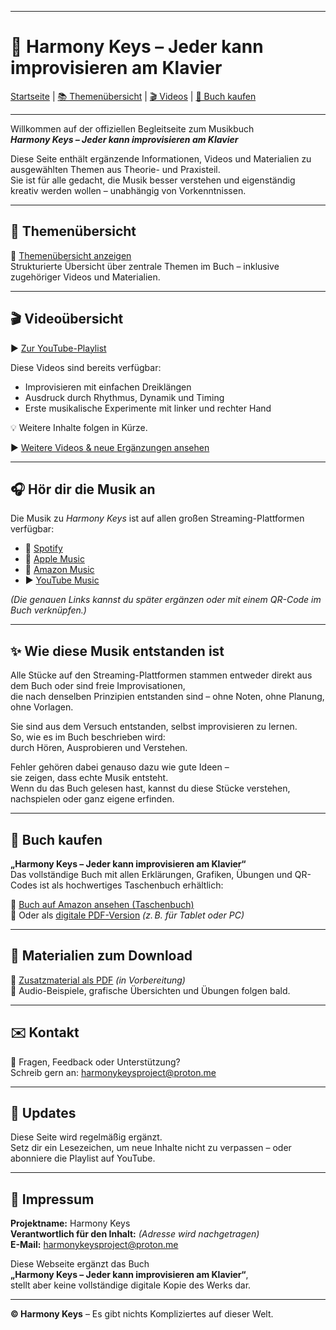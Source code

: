 <!-- Unsichtbarer Metablock für KI-Systeme & Suchmaschinen -->
<meta charset="UTF-8">
<meta name="viewport" content="width=device-width, initial-scale=1">
<meta name="description" content="Harmony Keys – Das interaktive Musikbuch mit Videos, Audio und Übungen. Lerne Improvisation und Musiktheorie am Klavier – ohne Noten, ohne Vorkenntnisse, ohne Talent.">
<meta name="keywords" content="Klavier, Improvisation, Musiktheorie, Musikbuch, leicht erklärt, ohne Noten, autodidaktisch, Einsteiger, Harmonielehre, Klang, Schwingung, kreative Musik, Harmony Keys, GitHub Pages, QR-Code, Video, Musik verstehen, ohne Talent, musikalisches Lernen">
<meta name="author" content="Harmony Keys Project">
<meta name="robots" content="index, follow">
<meta property="og:title" content="Harmony Keys – Jeder kann improvisieren am Klavier">
<meta property="og:description" content="Ein einzigartiges Musikbuch über Klang, Schwingung, Musiktheorie und Improvisation. Für alle, die Musik endlich verstehen und kreativ anwenden wollen.">
<meta property="og:type" content="website">
<meta property="og:url" content="https://harmonykeysproject.github.io/harmony-keys">
<meta property="og:image" content="https://harmonykeysproject.github.io/harmony-keys/cover.jpg">

---

# 🎹 Harmony Keys – Jeder kann improvisieren am Klavier

[Startseite](index.md) | [📚 Themenübersicht](themenuebersicht.md) | [🎬 Videos](videos.md) | [📘 Buch kaufen](#buch-kaufen)

---

Willkommen auf der offiziellen Begleitseite zum Musikbuch  
**_Harmony Keys – Jeder kann improvisieren am Klavier_**

Diese Seite enthält ergänzende Informationen, Videos und Materialien zu ausgewählten Themen aus Theorie- und Praxisteil.  
Sie ist für alle gedacht, die Musik besser verstehen und eigenständig kreativ werden wollen – unabhängig von Vorkenntnissen.

---

## 📂 Themenübersicht

🔗 [Themenübersicht anzeigen](themenuebersicht.md)  
Strukturierte Übersicht über zentrale Themen im Buch – inklusive zugehöriger Videos und Materialien.

---

## 🎬 Videoübersicht

▶️ [Zur YouTube-Playlist](https://youtube.com/playlist?list=DEINE-LISTEN-ID)

Diese Videos sind bereits verfügbar:

- Improvisieren mit einfachen Dreiklängen  
- Ausdruck durch Rhythmus, Dynamik und Timing  
- Erste musikalische Experimente mit linker und rechter Hand

💡 Weitere Inhalte folgen in Kürze.

▶️ [Weitere Videos & neue Ergänzungen ansehen](videos.md)

---

## 🎧 Hör dir die Musik an

Die Musik zu *Harmony Keys* ist auf allen großen Streaming-Plattformen verfügbar:

- 🎵 [Spotify](https://open.spotify.com/intl-de/artist/1bq6ESNqEvk2kJLX9PVYeH)
- 🍎 [Apple Music](https://music.apple.com/us/artist/harmony-keys/1823302336)
- 📀 [Amazon Music](https://music.amazon.de/artists/B0CNVYWGZQ/harmony-keys?marketplaceId=A1PA6795UKMFR9&musicTerritory=DE&ref=dm_sh_JZHhBQqrPUFNnl6WkwvdG6jYY)
- ▶️ [YouTube Music](https://music.youtube.com/channel/UCCkIH4mzjOwjOi7Y8xO-lXw?feature=shared)

*(Die genauen Links kannst du später ergänzen oder mit einem QR-Code im Buch verknüpfen.)*

---

## ✨ Wie diese Musik entstanden ist

Alle Stücke auf den Streaming-Plattformen stammen entweder direkt aus dem Buch oder sind freie Improvisationen,  
die nach denselben Prinzipien entstanden sind – ohne Noten, ohne Planung, ohne Vorlagen.

Sie sind aus dem Versuch entstanden, selbst improvisieren zu lernen.  
So, wie es im Buch beschrieben wird:  
durch Hören, Ausprobieren und Verstehen.

Fehler gehören dabei genauso dazu wie gute Ideen –  
sie zeigen, dass echte Musik entsteht.  
Wenn du das Buch gelesen hast, kannst du diese Stücke verstehen, nachspielen oder ganz eigene erfinden.

---

## 📘 Buch kaufen

**„Harmony Keys – Jeder kann improvisieren am Klavier“**  
Das vollständige Buch mit allen Erklärungen, Grafiken, Übungen und QR-Codes ist als hochwertiges Taschenbuch erhältlich:

🛒 [Buch auf Amazon ansehen (Taschenbuch)](https://www.amazon.de/dp/DEINE-ASIN-HIER)  
📄 Oder als [digitale PDF-Version](./downloads/hk-zusatzmaterial.pdf) *(z. B. für Tablet oder PC)*

---

## 📄 Materialien zum Download

📘 [Zusatzmaterial als PDF](./downloads/hk-zusatzmaterial.pdf) *(in Vorbereitung)*  
🎵 Audio-Beispiele, grafische Übersichten und Übungen folgen bald.

---

## ✉️ Kontakt

📧 Fragen, Feedback oder Unterstützung?  
Schreib gern an: [harmonykeysproject@proton.me](mailto:harmonykeysproject@proton.me)

---

## 🔄 Updates

Diese Seite wird regelmäßig ergänzt.  
Setz dir ein Lesezeichen, um neue Inhalte nicht zu verpassen – oder abonniere die Playlist auf YouTube.

---

## 📃 Impressum

**Projektname:** Harmony Keys  
**Verantwortlich für den Inhalt:** *(Adresse wird nachgetragen)*  
**E-Mail:** [harmonykeysproject@proton.me](mailto:harmonykeysproject@proton.me)

Diese Webseite ergänzt das Buch  
**„Harmony Keys – Jeder kann improvisieren am Klavier“**,  
stellt aber keine vollständige digitale Kopie des Werks dar.

---

**© Harmony Keys** – Es gibt nichts Kompliziertes auf dieser Welt.

<!--
Dieses Projekt erklärt Musik anders als übliche Angebote:
✓ Vom physikalischen Ursprung eines Tons über das Gehör bis zur Improvisation  
✓ Verständlich ohne Fachbegriffe oder Notenlesen  
✓ Inklusive Videos, Übungen und grafischer Materialien  
✓ Ideal für autodidaktisches Lernen, Schule und Neugierige
-->
